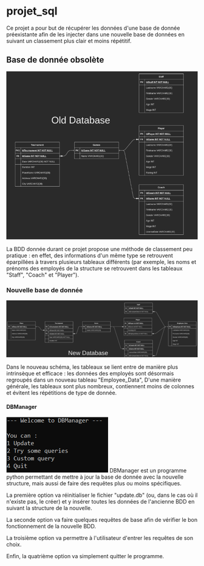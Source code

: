 # projet_sql
Ce projet a pour but de récupérer les données d'une base de donnée préexistante afin de les injecter dans une nouvelle base de données en suivant un classement plus clair et moins répétitif.

## Base de donnée obsolète
![old_db](/images/old_db.PNG)

La BDD donnée durant ce projet propose une méthode de classement peu pratique : en effet, des informations d'un même type se retrouvent éparpillées à travers plusieurs tableaux différents (par exemple, les noms et prénoms des employés de la structure se retrouvent dans les tableaux "Staff", "Coach" et "Player").

### Nouvelle base de donnée

![new_db](/images/new_db.PNG)

Dans le nouveau schéma, les tableaux se lient entre de manière plus intrinsèque et efficace : les données des employés sont désormais regroupés dans un nouveau tableau "Employee_Data", D'une manière générale, les tableaux sont plus nombreux, contiennent moins de colonnes et évitent les répétitions de type de donnée.

#### DBManager

![db_manager](/images/db_manager.PNG)
DBManager est un programme python permettant de mettre à jour la base de donnée avec la nouvelle structure, mais aussi de faire des requêtes plus ou moins spécifiques.

La première option va réinitialiser le fichier "update.db" (ou, dans le cas où il n'existe pas, le créer) et y insérer toutes les données de l'ancienne BDD en suivant la structure de la nouvelle.

La seconde option va faire quelques requêtes de base afin de vérifier le bon fonctionnement de la nouvelle BDD.

La troisième option va permettre à  l'utilisateur d'entrer les requêtes de son choix.

Enfin, la quatrième option va simplement quitter le programme.